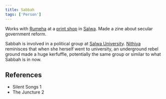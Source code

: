 ```yaml
---
title: Sabbah
tags: ['Person']
---
```

Works with [Rumeha](wiki/Rumeha.md) at a [print shop](wiki/AA-Xerox.md) in [Salwa](wiki/Salwa.md). Made a zine about secular government reform.

Sabbah is involved in a political group at [Salwa University](wiki/Salwa%20University.md). [Nithiya](wiki/Nithiya.md) reminisces that when she herself went to university, an underground rebel ground made a huge kerfuffle, potentially the same group or similar to what Sabbah is in now.

## References
- Silent Songs 1
- The Juncture 2
